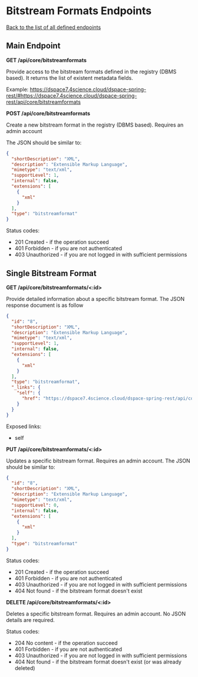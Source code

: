 # Bitstream Formats Endpoints
[Back to the list of all defined endpoints](endpoints.md)

## Main Endpoint
**GET /api/core/bitstreamformats**   

Provide access to the bitstream formats defined in the registry (DBMS based). It returns the list of existent metadata fields.

Example: <https://dspace7.4science.cloud/dspace-spring-rest/#https://dspace7.4science.cloud/dspace-spring-rest/api/core/bitstreamformats>

**POST /api/core/bitstreamformats**   

Create a new bitstream format in the registry (DBMS based). Requires an admin account

The JSON should be similar to:
```json
{
  "shortDescription": "XML",
  "description": "Extensible Markup Language",
  "mimetype": "text/xml",
  "supportLevel": 1,
  "internal": false,
  "extensions": [
    {
      "xml"
    }
  ],
  "type": "bitstreamformat"
}
```

Status codes:
* 201 Created - if the operation succeed
* 401 Forbidden - if you are not authenticated
* 403 Unauthorized - if you are not logged in with sufficient permissions

## Single Bitstream Format
**GET /api/core/bitstreamformats/<:id>**

Provide detailed information about a specific bitstream format. The JSON response document is as follow
```json
{
  "id": "8",
  "shortDescription": "XML",
  "description": "Extensible Markup Language",
  "mimetype": "text/xml",
  "supportLevel": 1,
  "internal": false,
  "extensions": [
    {
      "xml"
    }
  ],
  "type": "bitstreamformat",
  "_links": {
    "self": {
      "href": "https://dspace7.4science.cloud/dspace-spring-rest/api/core/bitstreamformats/5"
    }
  }
}
```

Exposed links:
* self

**PUT /api/core/bitstreamformats/<:id>**

Updates a specific bitstream format. Requires an admin account. The JSON should be similar to:
```json
{
  "id": "8",
  "shortDescription": "XML",
  "description": "Extensible Markup Language",
  "mimetype": "text/xml",
  "supportLevel": 0,
  "internal": false,
  "extensions": [
    {
      "xml"
    }
  ],
  "type": "bitstreamformat"
}
```

Status codes:
* 201 Created - if the operation succeed
* 401 Forbidden - if you are not authenticated
* 403 Unauthorized - if you are not logged in with sufficient permissions
* 404 Not found - if the bitstream format doesn't exist

**DELETE /api/core/bitstreamformats/<:id>**

Deletes a specific bitstream format. Requires an admin account. No JSON details are required.

Status codes:
* 204 No content - if the operation succeed
* 401 Forbidden - if you are not authenticated
* 403 Unauthorized - if you are not logged in with sufficient permissions
* 404 Not found - if the bitstream format doesn't exist (or was already deleted)
